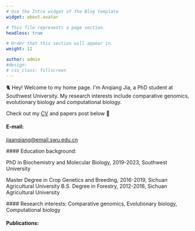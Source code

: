 ```yaml
---
# Use the Intro widget of the Blog template
widget: about.avatar

# This file represents a page section.
headless: true

# Order that this section will appear in.
weight: 12

author: admin
#design:
# css_class: fullscreen
---
```


🐈 Hey! Welcome to my home page. I'm Anqiang Jia, a PhD student at Southwest University. My research interests include comparative genomics, evolutionary biology and computational biology.

Check out my [CV](https://jiaanqiang.netlify.app/about/) and papers post below 🌈

#### E-mail:
jiaanqiang@email.swu.edu.cn
<p align="left">#### Education background:</p> 
<p align="left">PhD in Biochemistry and Molecular Biology, 2019-2023, Southwest University</p> 
Master Degree in Crop Genetics and Breeding, 2016-2019, Sichuan Agricultural University  
B.S. Degree in Forestry, 2012-2016, Sichuan Agricultural University</p>
#### Research interests:
Comparative genomics,
Evolutionary biology,
Computational biology

#### Publications:
